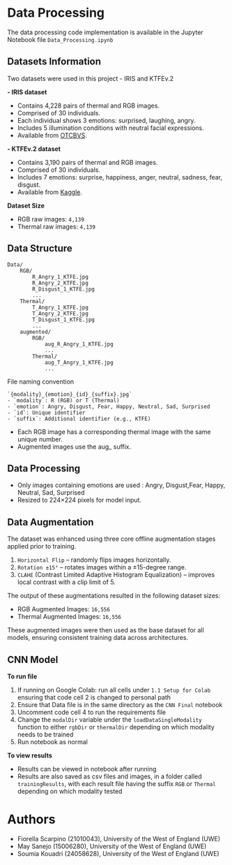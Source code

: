 # Data Processing
The data processing code implementation is available in the Jupyter Notebook file ```Data_Processing.ipynb```

## Datasets Information
Two datasets were used in this project - IRIS and KTFEv.2

**- IRIS dataset** 
  - Contains 4,228 pairs of thermal and RGB images. 
  - Comprised of 30 individuals. 
  - Each individual shows 3 emotions: surprised, laughing, angry. 
  - Includes 5 illumination conditions with neutral facial expressions. 
  - Available from [OTCBVS](https://vcipl-okstate.org/pbvs/bench/).

**- KTFEv.2 dataset**
  - Contains 3,190 pairs of thermal and RGB images. 
  - Comprised of 30 individuals. 
  - Includes 7 emotions: surprise, happiness, anger, neutral, sadness, fear, disgust. 
  - Available from [Kaggle](https://www.kaggle.com/datasets/nafisaislamrifa/facial-emotions-thermal-visual/data).
  
**Dataset Size**
- RGB raw images: ```4,139```
- Thermal raw images: ```4,139```


## Data Structure
```
Data/
    RGB/
        R_Angry_1_KTFE.jpg
        R_Angry_2_KTFE.jpg
        R_Disgust_1_KTFE.jpg
        ...
    Thermal/
        T_Angry_1_KTFE.jpg
        T_Angry_2_KTFE.jpg
        T_Disgust_1_KTFE.jpg
        ...
    augmented/ 
        RGB/
            aug_R_Angry_1_KTFE.jpg
            ...
        Thermal/
            aug_T_Angry_1_KTFE.jpg
            ...
```

File naming convention
```
`{modality}_{emotion}_{id}_{suffix}.jpg`
- `modality`: R (RGB) or T (Thermal)
- `emotion`: Angry, Disgust, Fear, Happy, Neutral, Sad, Surprised
- `id`: Unique identifier
- `suffix`: Additional identifier (e.g., KTFE)
```
- Each RGB image has a corresponding thermal image with the same unique number. 
- Augmented images use the aug_ suffix.

## Data Processing
- Only images containing emotions are used : Angry, Disgust,Fear, Happy, Neutral, Sad, Surprised
- Resized to 224×224 pixels for model input.


## Data Augmentation
The dataset was enhanced using three core offline augmentation stages applied prior to training. 
1. ```Horizontal Flip``` – randomly flips images horizontally.
2. ```Rotation ±15°``` – rotates images within a ±15-degree range.
3. ```CLAHE``` (Contrast Limited Adaptive Histogram Equalization) – improves local contrast with a clip limit of 5.


The output of these augmentations resulted in the following dataset sizes:
- RGB Augmented Images: ```16,556```
- Thermal Augmented Images: ```16,556```

These augmented images were then used as the base dataset for all models, ensuring consistent training data across architectures.


## CNN Model

**To run file**
1. If running on Google Colab: run all cells under ```1.1 Setup for Colab``` ensuring that code cell 2 is changed to personal path 
2. Ensure that Data file is in the same directory as the ```CNN Final``` notebook
3. Uncomment code cell 4 to run the requirements file
4. Change the ```modalDir``` variable under the ```loadDataSingleModality``` function to either ```rgbDir``` or ```thermalDir``` depending on which modality needs to be trained
5. Run notebook as normal

**To view results**
- Results can be viewed in notebook after running
- Results are also saved as csv files and images, in a folder called ```trainingResults```, with each result file having the suffix ```RGB``` or ```Thermal``` depending on which modality tested


# Authors
- Fiorella Scarpino (21010043), University of the West of England (UWE)
- May Sanejo (15006280), University of the West of England (UWE)
- Soumia Kouadri (24058628), University of the West of England (UWE)
